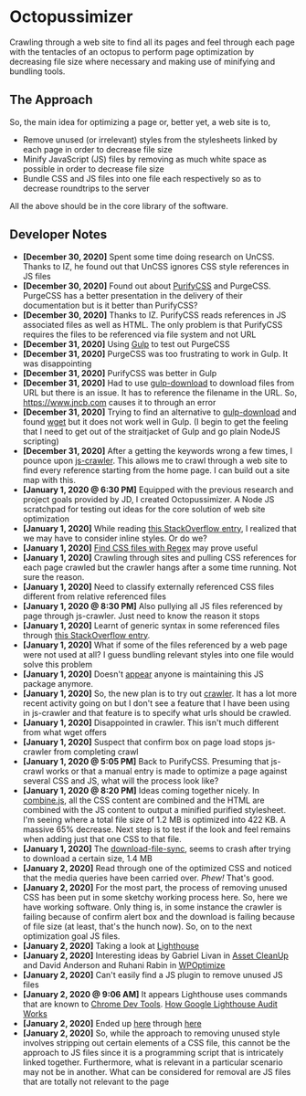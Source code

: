 # Octopussimizer

Crawling through a web site to find all its pages and feel through each page with the tentacles of an octopus to perform page optimization by decreasing file size where necessary and making use of minifying and bundling tools.

## The Approach

So, the main idea for optimizing a page or, better yet, a web site is to,

 * Remove unused (or irrelevant) styles from the stylesheets linked by each page in order to decrease file size
 * Minify JavaScript (JS) files by removing as much white space as possible in order to decrease file size
 * Bundle CSS and JS files into one file each respectively so as to decrease roundtrips to the server

All the above should be in the core library of the software.

## Developer Notes

 * **[December 30, 2020]** Spent some time doing research on UnCSS. Thanks to IZ, he found out that UnCSS ignores CSS style references in JS files
 * **[December 30, 2020]** Found out about [PurifyCSS](https://github.com/purifycss/purifycss) and PurgeCSS. PurgeCSS has a better presentation in the delivery of their documentation but is it better than PurifyCSS?
 * **[December 30, 2020]** Thanks to IZ. PurifyCSS reads references in JS associated files as well as HTML. The only problem is that PurifyCSS requires the files to be referenced via file system and not URL
 * **[December 31, 2020]** Using [Gulp](https://gulpjs.com/) to test out PurgeCSS
 * **[December 31, 2020]** PurgeCSS was too frustrating to work in Gulp. It was disappointing
 * **[December 31, 2020]** PurifyCSS was better in Gulp
 * **[December 31, 2020]** Had to use [gulp-download](https://www.npmjs.com/package/gulp-download) to download files from URL but there is an issue. It has to reference the filename in the URL. So, https://www.jncb.com causes it to through an error
 * **[December 31, 2020]** Trying to find an alternative to [gulp-download](https://www.npmjs.com/package/gulp-download) and found [wget](https://www.npmjs.com/package/wget) but it does not work well in Gulp. (I begin to get the feeling that I need to get out of the straitjacket of Gulp and go plain NodeJS scripting)
 * **[December 31, 2020]** After a getting the keywords wrong a few times, I pounce upon [js-crawler](https://www.npmjs.com/package/js-crawler). This allows me to crawl through a web site to find every reference starting from the home page. I can build out a site map with this.
 * **[January 1, 2020 @ 6:30 PM]** Equipped with the previous research and project goals provided by JD, I created Octopussimizer. A Node JS scratchpad for testing out ideas for the core solution of web site optimization
 * **[January 1, 2020]** While reading [this StackOverflow entry](https://stackoverflow.com/questions/1679507/getting-all-css-used-in-html-file/31460383), I realized that we may have to consider inline styles. Or do we?
 * **[January 1, 2020]** [Find CSS files with Regex](https://stackoverflow.com/questions/30866169/how-to-find-css-files-with-regex) may prove useful
 * **[January 1, 2020]** Crawling through sites and pulling CSS references for each page crawled but the crawler hangs after a some time running. Not sure the reason.
 * **[January 1, 2020]** Need to classify externally referenced CSS files different from relative referenced files
 * **[January 1, 2020 @ 8:30 PM]** Also pullying all JS files referenced by page through js-crawler. Just need to know the reason it stops
 * **[January 1, 2020]** Learnt of generic syntax in some referenced files through [this StackOverflow entry](https://stackoverflow.com/questions/550038/is-it-valid-to-replace-http-with-in-a-script-src-http).
 * **[January 1, 2020]** What if some of the files referenced by a web page were not used at all? I guess bundling relevant styles into one file would solve this problem
 * **[January 1, 2020]** Doesn't [appear](https://github.com/antivanov/js-crawler/issues/58) anyone is maintaining this JS package anymore.
 * **[January 1, 2020]** So, the new plan is to try out [crawler](https://www.npmjs.com/package/crawler). It has a lot more recent activity going on but I don't see a feature that I have been using in js-crawler and that feature is to specify what urls should be crawled.
 * **[January 1, 2020]** Disappointed in crawler. This isn't much different from what wget offers
 * **[January 1, 2020]** Suspect that confirm box on page load stops js-crawler from completing crawl
 * **[January 1, 2020 @ 5:05 PM]** Back to PurifyCSS. Presuming that js-crawl works or that a manual entry is made to optimize a page against several CSS and JS, what will the process look like?
 * **[January 1, 2020 @ 8:20 PM]** Ideas coming together nicely. In [combine.js](./combine.js), all the CSS content are combined and the HTML are combined with the JS content to output a minified purified stylesheet. I'm seeing where a total file size of 1.2 MB is optimized into 422 KB. A massive 65% decrease. Next step is to test if the look and feel remains when adding just that one CSS to that file.
 * **[January 1, 2020]** The [download-file-sync](https://github.com/vjeux/download-file-sync), seems to crash after trying to download a certain size, 1.4 MB
 * **[January 2, 2020]** Read through one of the optimized CSS and noticed that the media queries have been carried over. _Phew!_ That's good.
 * **[January 2, 2020]** For the most part, the process of removing unused CSS has been put in some sketchy working process here. So, here we have working software. Only thing is, in some instance the crawler is failing because of confirm alert box and the download is failing because of file size (at least, that's the hunch now). So, on to the next optimization goal JS files.
 * **[January 2, 2020]** Taking a look at [Lighthouse](https://github.com/GoogleChrome/lighthouse)
 * **[January 2, 2020]** Interesting ideas by Gabriel Livan in [Asset CleanUp](https://wordpress.org/plugins/wp-asset-clean-up/) and David Anderson and Ruhani Rabin in [WPOptimize](https://wordpress.org/plugins/wp-optimize/)
 * **[January 2, 2020]** Can't easily find a JS plugin to remove unused JS files
 * **[January 2, 2020 @ 9:06 AM]** It appears Lighthouse uses commands that are known to [Chrome Dev Tools](https://chromedevtools.github.io/devtools-protocol/tot/Page/). [How Google Lighthouse Audit Works](https://www.thehoth.com/blog/google-lighthouse-audit-works/)
 * **[January 2, 2020]** Ended up [here](https://pptr.dev/#?product=Puppeteer&version=v5.5.0&show=api-class-coverage) through [here](https://developers.google.com/web/updates/2017/04/headless-chrome#puppeteer)
 * **[January 2, 2020]** So, while the approach to removing unused style involves stripping out certain elements of a CSS file, this cannot be the approach to JS files since it is a programming script that is intricately linked together. Furthermore, what is relevant in a particular scenario may not be in another. What can be considered for removal are JS files that are totally not relevant to the page